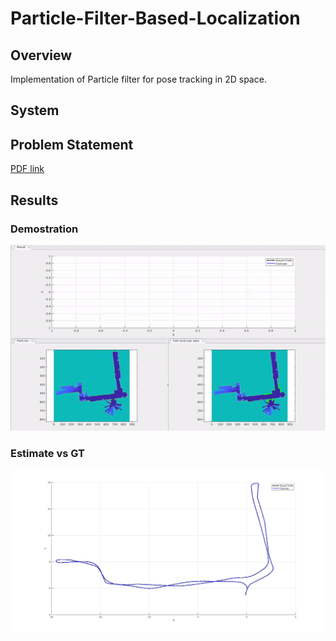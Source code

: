 # Particle-Filter-Based-Localization
## Overview
Implementation of Particle filter for pose tracking in 2D space.

## System
## Problem Statement
[PDF link](week4.pdf)

## Results
### Demostration
<p align="center">
<img src="results/demo.gif" width="800"/>
</p>

### Estimate vs GT
<p align="middle">
  <img src="./results/gtvsest.png" />
</p>
